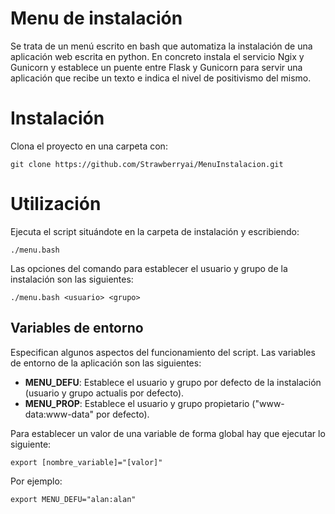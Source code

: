 # Menu de instalación

Se trata de un menú escrito en bash que automatiza la instalación de una aplicación web escrita en python. En concreto instala el servicio Ngix y Gunicorn y establece un puente entre Flask y Gunicorn para servir una aplicación que recibe un texto e indica el nivel de positivismo del mismo.

# Instalación

Clona el proyecto en una carpeta con:

~~~
git clone https://github.com/Strawberryai/MenuInstalacion.git
~~~

# Utilización

Ejecuta el script situándote en la carpeta de instalación y escribiendo:
~~~
./menu.bash
~~~

Las opciones del comando para establecer el usuario y grupo de la instalación son las siguientes:
~~~
./menu.bash <usuario> <grupo>
~~~


## Variables de entorno

Especifican algunos aspectos del funcionamiento del script. Las variables de
entorno de la aplicación son las siguientes:

- **MENU_DEFU**: Establece el usuario y grupo por defecto de la instalación (usuario y grupo actualis por defecto).
- **MENU_PROP**: Establece el usuario y grupo propietario ("www-data:www-data" por defecto).

Para establecer un valor de una variable de forma global hay que ejecutar lo
siguiente:
~~~
export [nombre_variable]="[valor]"
~~~

Por ejemplo:
~~~
export MENU_DEFU="alan:alan"
~~~



